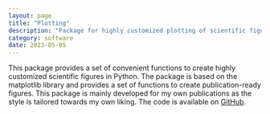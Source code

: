 ```yaml
---
layout: page
title: "Plotting"
description: "Package for highly customized plotting of scientific figures in Python"
category: software
date: 2023-05-05
---
```

This package provides a set of convenient functions to create highly customized scientific figures in Python. The package is based on the matplotlib library and provides a set of functions to create publication-ready figures. This package is mainly developed for my own publications as the style is tailored towards my own liking. The code is available on [GitHub](https://github.com/RDoerfel/plotting).